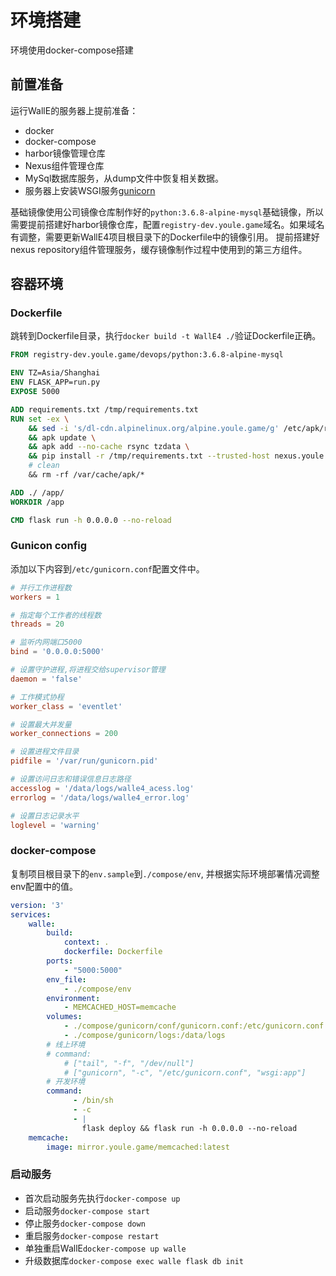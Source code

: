# 环境搭建

环境使用docker-compose搭建

## 前置准备

运行WallE的服务器上提前准备：

* docker
* docker-compose
* harbor镜像管理仓库
* Nexus组件管理仓库
* MySql数据库服务，从dump文件中恢复相关数据。
* 服务器上安装WSGI服务[gunicorn](https://gunicorn.org/)

基础镜像使用公司镜像仓库制作好的`python:3.6.8-alpine-mysql`基础镜像，所以需要提前搭建好harbor镜像仓库，配置`registry-dev.youle.game`域名。如果域名有调整，需要更新WallE4项目根目录下的Dockerfile中的镜像引用。
提前搭建好nexus repository组件管理服务，缓存镜像制作过程中使用到的第三方组件。

## 容器环境

### Dockerfile

跳转到Dockerfile目录，执行`docker build -t WallE4 ./`验证Dockerfile正确。

```dockerfile
FROM registry-dev.youle.game/devops/python:3.6.8-alpine-mysql

ENV TZ=Asia/Shanghai
ENV FLASK_APP=run.py
EXPOSE 5000

ADD requirements.txt /tmp/requirements.txt
RUN set -ex \
    && sed -i 's/dl-cdn.alpinelinux.org/alpine.youle.game/g' /etc/apk/repositories \
    && apk update \
    && apk add --no-cache rsync tzdata \
    && pip install -r /tmp/requirements.txt --trusted-host nexus.youle.game -i http://nexus.youle.game/repository/pypi-public/simple \
    # clean
    && rm -rf /var/cache/apk/*

ADD ./ /app/
WORKDIR /app

CMD flask run -h 0.0.0.0 --no-reload
```

### Gunicon config

添加以下内容到`/etc/gunicorn.conf`配置文件中。

```conf
# 并行工作进程数
workers = 1

# 指定每个工作者的线程数
threads = 20

# 监听内网端口5000
bind = '0.0.0.0:5000'

# 设置守护进程,将进程交给supervisor管理
daemon = 'false'

# 工作模式协程
worker_class = 'eventlet'

# 设置最大并发量
worker_connections = 200

# 设置进程文件目录
pidfile = '/var/run/gunicorn.pid'

# 设置访问日志和错误信息日志路径
accesslog = '/data/logs/walle4_acess.log'
errorlog = '/data/logs/walle4_error.log'

# 设置日志记录水平
loglevel = 'warning'
```

### docker-compose

复制项目根目录下的`env.sample`到`./compose/env`, 并根据实际环境部署情况调整env配置中的值。

```yaml
version: '3'
services:
    walle:
        build:
            context: .
            dockerfile: Dockerfile
        ports:
            - "5000:5000"
        env_file:
            - ./compose/env
        environment:
            - MEMCACHED_HOST=memcache
        volumes:
            - ./compose/gunicorn/conf/gunicorn.conf:/etc/gunicorn.conf
            - ./compose/gunicorn/logs:/data/logs
        # 线上环境
        # command:
            # ["tail", "-f", "/dev/null"]
            # ["gunicorn", "-c", "/etc/gunicorn.conf", "wsgi:app"]
        # 开发环境
        command:
              - /bin/sh
              - -c
              - |
                flask deploy && flask run -h 0.0.0.0 --no-reload
    memcache:
        image: mirror.youle.game/memcached:latest
```

### 启动服务

* 首次启动服务先执行`docker-compose up`
* 启动服务`docker-compose start`
* 停止服务`docker-compose down`
* 重启服务`docker-compose restart`
* 单独重启WallE`docker-compose up walle`
* 升级数据库`docker-compose exec walle flask db init`
